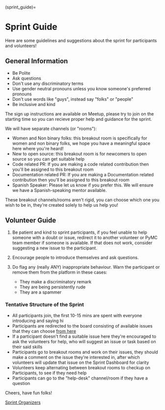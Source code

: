 (sprint_guide)=
# Sprint Guide

Here are some guidelines and suggestions about the sprint for participants and volunteers!

## General Information

- Be Polite
- Ask questions
- Don't use any discriminatory terms
- Use gender neutral pronouns unless you know someone's preferred pronouns
- Don't use words like "guys", instead say "folks" or "people"
- Be inclusive and kind

The sign up instructions are available on Meetup, please try to join on the starting time so you can recieve proper help and guidance for the sprint.

We will have separate channels (or "rooms"):  
- Women and Non binary folks: this breakout room is specifically for women and non binary folks, we hope you have a meaningful space here where you're heard!
- New to open source: this breakout room is for newcomers to open source so you can get suitable help
- Code related PR: If you are making a code related contribution then you'll be assigned to this breakout room
- Documentation related PR: If you are making a Documentation related contribution then you'll be assigned to this breakout room
- Spanish Speaker: Please let us know if you prefer this. We will ensure we have a Spanish-speaking mentor available.

These breakout channels/rooms aren't rigid, you can choose which one you wish to be in, they're created solely to help us help you!

## Volunteer Guide

1. Be patient and kind to sprint participants, if you feel unable to help someone with a doubt or issue, redirect it to another volunteer or PyMC team member if someone is available. If that does not work, consider suggesting a new issue to the participant.
1. Encourage people to introduce themselves and ask questions. 
1. Do flag any (really ANY) inappropriate behaviour. Warn the participant or remove them from the platform in these cases:

    - They make a discriminatory remark
    - They are being persistently rude
    - They are a spammer
   
### Tentative Structure of the Sprint

- All participants join, the first 10-15 mins are spent with everyone introducing and saying hi
- Participants are redirected to the board consisting of available issues that they can choose [from here](https://github.com/pymc-devs/pymc/projects/4)
- If a participant doesn't find a suitable issue here they're encouraged to ask the volunteers for help, who will suggest an issue or task based on their said skills
- Participants go to breakout rooms and work on their issues, they should make a comment on the issue they're interested in, after which volunteers will update that issue on the Sprint Dashboard for clarity
- Volunteers keep alternating between breakout rooms to checkup on Participants, to see if they need help
- Participants can go to the "help-desk" channel/room if they have a question

Cheers, have fun folks!

[Sprint Organizers](https://github.com/pymc-devs/pymc/projects/4)

